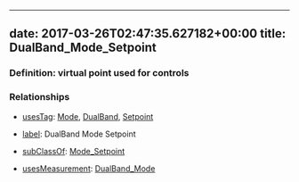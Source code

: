 
---
date: 2017-03-26T02:47:35.627182+00:00
title: DualBand_Mode_Setpoint
---
### Definition: virtual point used for controls

### Relationships

* [usesTag](https://brickschema.org/schema/1.0/BrickFrame#usesTag): [Mode](https://brickschema.org/schema/1.0/BrickTag#Mode), [DualBand](https://brickschema.org/schema/1.0/BrickTag#DualBand), [Setpoint](https://brickschema.org/schema/1.0/BrickTag#Setpoint)

* [label](http://www.w3.org/2000/01/rdf-schema#label): DualBand Mode Setpoint

* [subClassOf](http://www.w3.org/2000/01/rdf-schema#subClassOf): [Mode_Setpoint](https://brickschema.org/schema/1.0/Brick#Mode_Setpoint)

* [usesMeasurement](https://brickschema.org/schema/1.0/BrickFrame#usesMeasurement): [DualBand_Mode](https://brickschema.org/schema/1.0/Brick#DualBand_Mode)
